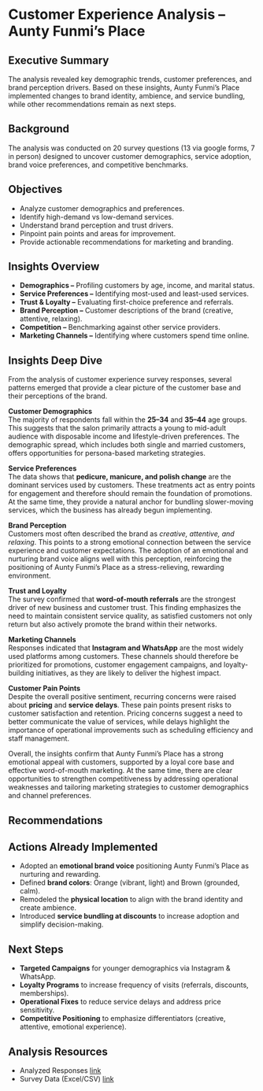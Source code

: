 # Customer Experience Analysis – Aunty Funmi’s Place  

## Executive Summary  
The analysis revealed key demographic trends, customer preferences, and brand perception drivers. Based on these insights, Aunty Funmi’s Place implemented changes to brand identity, ambience, and service bundling, while other recommendations remain as next steps.  

## Background  
The analysis was conducted on 20 survey questions (13 via google forms, 7 in person) designed to uncover customer demographics, service adoption, brand voice preferences, and competitive benchmarks.  

## Objectives  
- Analyze customer demographics and preferences.  
- Identify high-demand vs low-demand services.  
- Understand brand perception and trust drivers.  
- Pinpoint pain points and areas for improvement.  
- Provide actionable recommendations for marketing and branding.  

## Insights Overview  
- **Demographics –** Profiling customers by age, income, and marital status.  
- **Service Preferences –** Identifying most-used and least-used services.  
- **Trust & Loyalty –** Evaluating first-choice preference and referrals.  
- **Brand Perception –** Customer descriptions of the brand (creative, attentive, relaxing).  
- **Competition –** Benchmarking against other service providers.  
- **Marketing Channels –** Identifying where customers spend time online.  

## Insights Deep Dive  

From the analysis of customer experience survey responses, several patterns emerged that provide a clear picture of the customer base and their perceptions of the brand.  

**Customer Demographics**  
The majority of respondents fall within the **25–34** and **35–44** age groups. This suggests that the salon primarily attracts a young to mid-adult audience with disposable income and lifestyle-driven preferences. The demographic spread, which includes both single and married customers, offers opportunities for persona-based marketing strategies.  

**Service Preferences**  
The data shows that **pedicure, manicure, and polish change** are the dominant services used by customers. These treatments act as entry points for engagement and therefore should remain the foundation of promotions. At the same time, they provide a natural anchor for bundling slower-moving services, which the business has already begun implementing.  

**Brand Perception**  
Customers most often described the brand as *creative, attentive, and relaxing*. This points to a strong emotional connection between the service experience and customer expectations. The adoption of an emotional and nurturing brand voice aligns well with this perception, reinforcing the positioning of Aunty Funmi’s Place as a stress-relieving, rewarding environment.  

**Trust and Loyalty**  
The survey confirmed that **word-of-mouth referrals** are the strongest driver of new business and customer trust. This finding emphasizes the need to maintain consistent service quality, as satisfied customers not only return but also actively promote the brand within their networks.  

**Marketing Channels**  
Responses indicated that **Instagram and WhatsApp** are the most widely used platforms among customers. These channels should therefore be prioritized for promotions, customer engagement campaigns, and loyalty-building initiatives, as they are likely to deliver the highest impact.  

**Customer Pain Points**  
Despite the overall positive sentiment, recurring concerns were raised about **pricing** and **service delays**. These pain points present risks to customer satisfaction and retention. Pricing concerns suggest a need to better communicate the value of services, while delays highlight the importance of operational improvements such as scheduling efficiency and staff management.  

Overall, the insights confirm that Aunty Funmi’s Place has a strong emotional appeal with customers, supported by a loyal core base and effective word-of-mouth marketing. At the same time, there are clear opportunities to strengthen competitiveness by addressing operational weaknesses and tailoring marketing strategies to customer demographics and channel preferences.  
 

## Recommendations  

## Actions Already Implemented  
- Adopted an **emotional brand voice** positioning Aunty Funmi’s Place as nurturing and rewarding.  
- Defined **brand colors**: Orange (vibrant, light) and Brown (grounded, calm).  
- Remodeled the **physical location** to align with the brand identity and create ambience.  
- Introduced **service bundling at discounts** to increase adoption and simplify decision-making.  

## Next Steps  
- **Targeted Campaigns** for younger demographics via Instagram & WhatsApp.  
- **Loyalty Programs** to increase frequency of visits (referrals, discounts, memberships).  
- **Operational Fixes** to reduce service delays and address price sensitivity.  
- **Competitive Positioning** to emphasize differentiators (creative, attentive, emotional experience).  

## Analysis Resources  
- Analyzed Responses [link](AFP_Analysis_Charts.pdf)  
- Survey Data (Excel/CSV) [link](AFP_Survey_Data.csv)   

